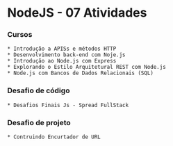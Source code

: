    # NodeJS - 07 Atividades

   ### Cursos
    * Introdução a APISs e métodos HTTP
    * Desenvolvimento back-end com Noje.js
    * Introdução ao Node.js com Express
    * Explorando o Estilo Arquitetural REST com Node.js
    * Node.js com Bancos de Dados Relacionais (SQL)

   ### Desafio de código
    * Desafios Finais Js - Spread FullStack

   ### Desafio de projeto
    * Contruindo Encurtador de URL
